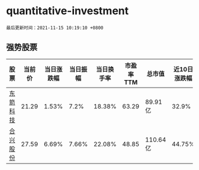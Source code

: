 # quantitative-investment

`最后更新时间：2021-11-15 10:19:10 +0800`

## 强势股票

|股票|当前价|当日涨跌幅|当日振幅|当日换手率|市盈率TTM|总市值|近10日涨跌幅|
|----|----|----|----|----|----|----|----|
|[东箭科技](https://xueqiu.com/S/SZ300978)|21.29|1.53%|7.2%|18.38%|63.29|89.91亿|32.9%|
|[合兴股份](https://xueqiu.com/S/SH605005)|27.59|6.69%|7.66%|22.08%|48.85|110.64亿|44.75%|
